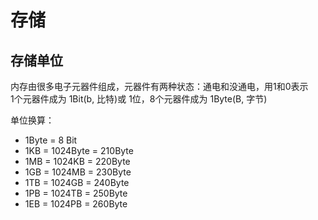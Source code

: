 # 存储

## 存储单位

内存由很多电子元器件组成，元器件有两种状态：通电和没通电，用1和0表示  
1个元器件成为 1Bit(b, 比特)或 1位，8个元器件成为 1Byte(B, 字节)  

单位换算：
- 1Byte = 8 Bit
- 1KB = 1024Byte = 210Byte
- 1MB = 1024KB = 220Byte
- 1GB = 1024MB = 230Byte
- 1TB = 1024GB = 240Byte
- 1PB = 1024TB = 250Byte
- 1EB = 1024PB = 260Byte